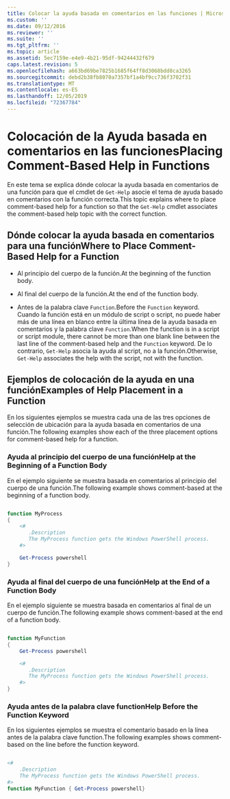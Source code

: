 ```yaml
---
title: Colocar la ayuda basada en comentarios en las funciones | Microsoft Docs
ms.custom: ''
ms.date: 09/12/2016
ms.reviewer: ''
ms.suite: ''
ms.tgt_pltfrm: ''
ms.topic: article
ms.assetid: 5ec7159e-e4e9-4b21-95df-94244432f679
caps.latest.revision: 5
ms.openlocfilehash: a663bd69be7825b1685f64ff8d3068bdd8ca3265
ms.sourcegitcommit: debd2b38fb8070a7357bf1a4bf9cc736f3702f31
ms.translationtype: MT
ms.contentlocale: es-ES
ms.lasthandoff: 12/05/2019
ms.locfileid: "72367784"
---
```

# <a name="placing-comment-based-help-in-functions"></a><span data-ttu-id="9b404-102">Colocación de la Ayuda basada en comentarios en las funciones</span><span class="sxs-lookup"><span data-stu-id="9b404-102">Placing Comment-Based Help in Functions</span></span>

<span data-ttu-id="9b404-103">En este tema se explica dónde colocar la ayuda basada en comentarios de una función para que el cmdlet de `Get-Help` asocie el tema de ayuda basado en comentarios con la función correcta.</span><span class="sxs-lookup"><span data-stu-id="9b404-103">This topic explains where to place comment-based help for a function so that the `Get-Help` cmdlet associates the comment-based help topic with the correct function.</span></span>

## <a name="where-to-place-comment-based-help-for-a-function"></a><span data-ttu-id="9b404-104">Dónde colocar la ayuda basada en comentarios para una función</span><span class="sxs-lookup"><span data-stu-id="9b404-104">Where to Place Comment-Based Help for a Function</span></span>

- <span data-ttu-id="9b404-105">Al principio del cuerpo de la función.</span><span class="sxs-lookup"><span data-stu-id="9b404-105">At the beginning of the function body.</span></span>

- <span data-ttu-id="9b404-106">Al final del cuerpo de la función.</span><span class="sxs-lookup"><span data-stu-id="9b404-106">At the end of the function body.</span></span>

- <span data-ttu-id="9b404-107">Antes de la palabra clave `Function`.</span><span class="sxs-lookup"><span data-stu-id="9b404-107">Before the `Function` keyword.</span></span> <span data-ttu-id="9b404-108">Cuando la función está en un módulo de script o script, no puede haber más de una línea en blanco entre la última línea de la ayuda basada en comentarios y la palabra clave `Function`.</span><span class="sxs-lookup"><span data-stu-id="9b404-108">When the function is in a script or script module, there cannot be more than one blank line between the last line of the comment-based help and the `Function` keyword.</span></span> <span data-ttu-id="9b404-109">De lo contrario, `Get-Help` asocia la ayuda al script, no a la función.</span><span class="sxs-lookup"><span data-stu-id="9b404-109">Otherwise, `Get-Help` associates the help with the script, not with the function.</span></span>

## <a name="examples-of-help-placement-in-a-function"></a><span data-ttu-id="9b404-110">Ejemplos de colocación de la ayuda en una función</span><span class="sxs-lookup"><span data-stu-id="9b404-110">Examples of Help Placement in a Function</span></span>

 <span data-ttu-id="9b404-111">En los siguientes ejemplos se muestra cada una de las tres opciones de selección de ubicación para la ayuda basada en comentarios de una función.</span><span class="sxs-lookup"><span data-stu-id="9b404-111">The following examples show each of the three placement options for comment-based help for a function.</span></span>

### <a name="help-at-the-beginning-of-a-function-body"></a><span data-ttu-id="9b404-112">Ayuda al principio del cuerpo de una función</span><span class="sxs-lookup"><span data-stu-id="9b404-112">Help at the Beginning of a Function Body</span></span>

 <span data-ttu-id="9b404-113">En el ejemplo siguiente se muestra basada en comentarios al principio del cuerpo de una función.</span><span class="sxs-lookup"><span data-stu-id="9b404-113">The following example shows comment-based at the beginning of a function body.</span></span>

```powershell

function MyProcess
{
    <#
       .Description
       The MyProcess function gets the Windows PowerShell process.
    #>

    Get-Process powershell
}

```

### <a name="help-at-the-end-of-a-function-body"></a><span data-ttu-id="9b404-114">Ayuda al final del cuerpo de una función</span><span class="sxs-lookup"><span data-stu-id="9b404-114">Help at the End of a Function Body</span></span>

 <span data-ttu-id="9b404-115">En el ejemplo siguiente se muestra basada en comentarios al final de un cuerpo de función.</span><span class="sxs-lookup"><span data-stu-id="9b404-115">The following example shows comment-based at the end of a function body.</span></span>

```powershell

function MyFunction
{
    Get-Process powershell

    <#
       .Description
       The MyProcess function gets the Windows PowerShell process.
    #>
}

```

### <a name="help-before-the-function-keyword"></a><span data-ttu-id="9b404-116">Ayuda antes de la palabra clave function</span><span class="sxs-lookup"><span data-stu-id="9b404-116">Help Before the Function Keyword</span></span>

 <span data-ttu-id="9b404-117">En los siguientes ejemplos se muestra el comentario basado en la línea antes de la palabra clave function.</span><span class="sxs-lookup"><span data-stu-id="9b404-117">The following examples shows comment-based on the line before the function keyword.</span></span>

```powershell

<#
    .Description
    The MyProcess function gets the Windows PowerShell process.
#>
function MyFunction { Get-Process powershell}

```